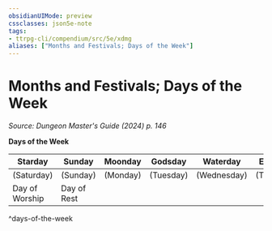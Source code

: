 ```yaml
---
obsidianUIMode: preview
cssclasses: json5e-note
tags:
- ttrpg-cli/compendium/src/5e/xdmg
aliases: ["Months and Festivals; Days of the Week"]
---
```

# Months and Festivals; Days of the Week
*Source: Dungeon Master's Guide (2024) p. 146* 

**Days of the Week**

| Starday | Sunday | Moonday | Godsday | Waterday | Earthday | Freeday |
|---------|--------|---------|---------|----------|----------|---------|
| (Saturday) | (Sunday) | (Monday) | (Tuesday) | (Wednesday) | (Thursday) | (Friday) |
| Day of Worship | Day of Rest |
^days-of-the-week